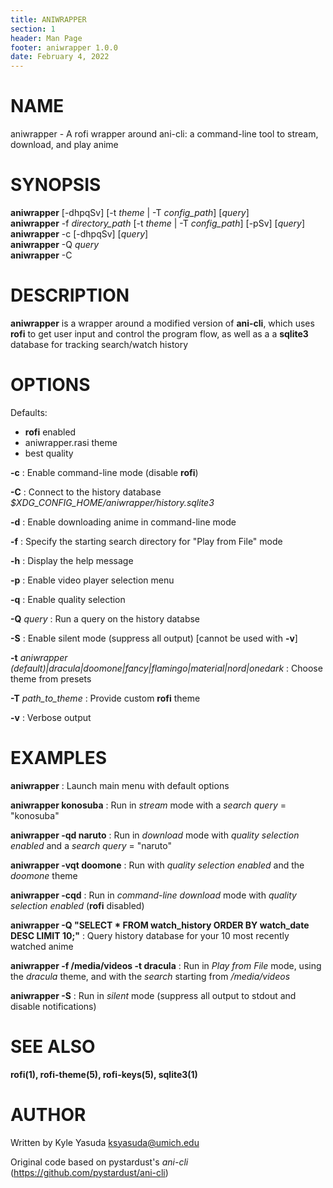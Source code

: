 ```yaml
---
title: ANIWRAPPER
section: 1
header: Man Page
footer: aniwrapper 1.0.0
date: February 4, 2022
---
```


# NAME

aniwrapper - A rofi wrapper around ani-cli: a command-line tool to stream, download, and play anime

# SYNOPSIS

**aniwrapper** [-dhpqSv] [-t _theme_ | -T _config_path_] [_query_]\
**aniwrapper** -f _directory_path_ [-t _theme_ | -T _config_path_] [-pSv] [_query_]\
**aniwrapper** -c [-dhpqSv] [_query_]\
**aniwrapper** -Q _query_\
**aniwrapper** -C

# DESCRIPTION

**aniwrapper** is a wrapper around a modified version of **ani-cli**, which uses
**rofi** to get user input and control the program flow, as well as a
a **sqlite3** database for tracking search/watch history

# OPTIONS

Defaults:

- **rofi** enabled
- aniwrapper.rasi theme
- best quality

**-c**
: Enable command-line mode (disable **rofi**)

**-C**
: Connect to the history database _$XDG_CONFIG_HOME/aniwrapper/history.sqlite3_

**-d**
: Enable downloading anime in command-line mode

**-f**
: Specify the starting search directory for "Play from File" mode

**-h**
: Display the help message

**-p**
: Enable video player selection menu

**-q**
: Enable quality selection

**-Q** _query_
: Run a query on the history databse

**-S**
: Enable silent mode (suppress all output) [cannot be used with **-v**]

**-t** _aniwrapper (default)|dracula|doomone|fancy|flamingo|material|nord|onedark_
: Choose theme from presets

**-T** _path_to_theme_
: Provide custom **rofi** theme

**-v**
: Verbose output

# EXAMPLES

**aniwrapper**
: Launch main menu with default options

**aniwrapper konosuba**
: Run in _stream_ mode with a _search query_ = "konosuba"

**aniwrapper -qd naruto**
: Run in _download_ mode with _quality selection enabled_ and a _search query_ =
"naruto"

**aniwrapper -vqt doomone**
: Run with _quality selection enabled_ and the _doomone_ theme

**aniwrapper -cqd**
: Run in _command-line_ _download_ mode with _quality selection enabled_ (**rofi** disabled)

**aniwrapper -Q "SELECT \* FROM watch_history ORDER BY watch_date DESC LIMIT 10;"**
: Query history database for your 10 most recently watched anime

**aniwrapper -f /media/videos -t dracula**
: Run in _Play from File_ mode, using the _dracula_ theme, and with the _search_ starting from _/media/videos_

**aniwrapper -S**
: Run in _silent_ mode (suppress all output to stdout and disable notifications)

# SEE ALSO

**rofi(1), rofi-theme(5), rofi-keys(5), sqlite3(1)**

# AUTHOR

Written by Kyle Yasuda <ksyasuda@umich.edu>

Original code based on pystardust's _ani-cli_ (<https://github.com/pystardust/ani-cli>)
